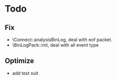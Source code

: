# Todo

## Fix
* \Connect::analysisBinLog, deal with eof packet.
* \BinLogPack::init, deal with all event type

## Optimize
* add test suit
